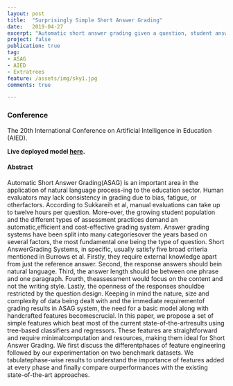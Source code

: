 ```yaml
---
layout: post
title:  "Surprisingly Simple Short Answer Grading"
date:   2019-04-27
excerpt: "Automatic short answer grading given a question, student answer and reference answer."
project: false
publication: true
tag:
- ASAG
- AIED
- Extratrees
feature: /assets/img/sky1.jpg
comments: true

---
```

### Conference 
The 20th International Conference on Artificial Intelligence in Education (AIED).
 
<b>Live deployed model <a href="https://deeperudite.github.io/asag-react-app/" target=" "> here</a>.</b>

 
#### Abstract 
Automatic Short Answer Grading(ASAG) is an important area in the application of natural language process-ing to the education sector. Human evaluators may lack consistency in grading due to bias, fatigue, or otherfactors. According to Sukkareih et al, manual evaluations can take up to twelve hours per question. More-over, the growing student population and the different types of assessment practices demand an automatic,efficient and cost-effective grading system. Answer grading systems have been split into many categoriesover the years based on several factors, the most fundamental one being the type of question. Short AnswerGrading Systems, in specific, usually satisfy five broad criteria mentioned in Burrows et al. Firstly, they require external knowledge apart from just the reference answer. Second, the response answers should bein natural language. Third, the answer length should be between one phrase and one paragraph. Fourth, theassessment would focus on the content and not the writing style. Lastly, the openness of the responses shouldbe restricted by the question design.
Keeping in mind the nature, size and complexity of data being dealt with and the immediate requirementof grading results in ASAG system, the need for a basic model along with handcrafted features becomescrucial. In this paper, we propose a set of simple features which beat most of the current state-of-the-artresults using tree-based classifiers and regressors. These features are straightforward and require minimalcomputation and resources, making them ideal for Short Answer Grading. We first discuss the differentphases of feature engineering followed by our experimentation on two benchmark datasets. We tabulatephase-wise results to understand the importance of features added at every phase and finally compare ourperformances with the existing state-of-the-art approaches.
